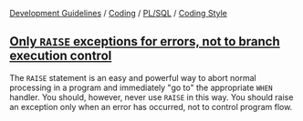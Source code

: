 [Development Guidelines](../../../../README.md) / [Coding](../../../../README.md#coding) / [PL/SQL](../../../../README.md#coding_pl_sql) / [Coding Style](../../../../doc/coding/pl_sql/coding_style.md)

## [Only `RAISE` exceptions for errors, not to branch execution control](../../../../doc/coding/pl_sql/coding_style.md#OnlyErrors)

The `RAISE` statement is an easy and powerful way to abort normal processing in a program and immediately "go to" the appropriate `WHEN` handler. You should, however, never use `RAISE` in this way. You should raise an exception only when an error has occurred, not to control program flow.

